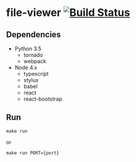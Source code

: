 # file-viewer [![Build Status](https://travis-ci.org/sgkim126/file-viewer.svg?branch=master)](https://travis-ci.org/sgkim126/file-viewer)

## Dependencies
* Python 3.5
    * tornado
    * webpack
* Node 4.x
    * typescript
    * stylus
    * babel
    * react
    * react-bootstrap

## Run
```
make run
```
or
```
make run PORT={port}
```
